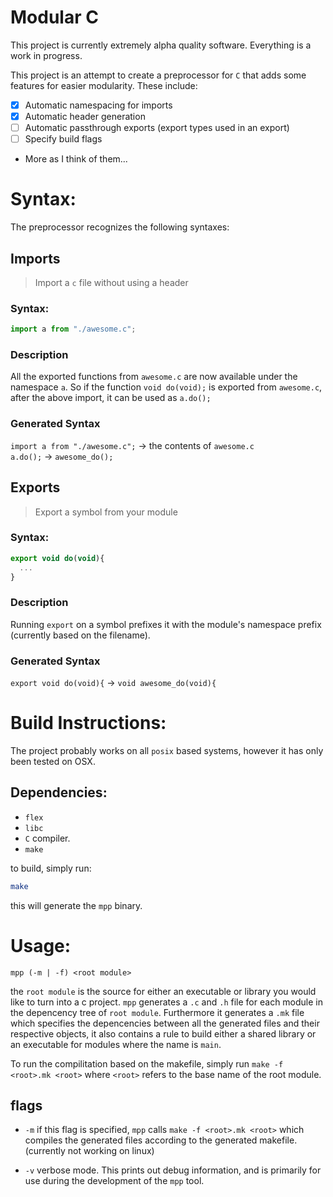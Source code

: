 # Modular C

This project is currently extremely alpha quality software.
Everything is a work in progress.

This project is an attempt to create a preprocessor for `C` that
adds some features for easier modularity. These include:

* [x] Automatic namespacing for imports
* [x] Automatic header generation 
* [ ] Automatic passthrough exports (export types used in an export)
* [ ] Specify build flags
* More as I think of them...

# Syntax:

The preprocessor recognizes the following syntaxes:

## Imports
> Import a `c` file without using a header

### Syntax:

```javascript
import a from "./awesome.c";
```

### Description
All the exported functions from `awesome.c` are now available
under the namespace `a`. So if the function `void do(void);` is
exported from `awesome.c`, after the above import, it can be used
as `a.do();`

### Generated Syntax

`import a from "./awesome.c";` -> the contents of `awesome.c`   
`a.do();` -> `awesome_do();`   



## Exports
> Export a symbol from your module

### Syntax:
```javascript
export void do(void){
  ...
}
```

### Description
Running `export` on a symbol prefixes it with
the module's namespace prefix (currently based on the filename).

### Generated Syntax

`export void do(void){` -> `void awesome_do(void){`


# Build Instructions:

The project probably works on all `posix` based systems, however
it has only been tested on OSX.

## Dependencies:
* `flex`
* `libc`
* `C` compiler.
* `make`

to build, simply run:
```sh
make
```

this will generate the `mpp` binary.

# Usage:

`mpp (-m | -f) <root module>`

the `root module` is the source for either an executable or library you would like to turn into a c project. 
`mpp` generates a `.c` and `.h` file for each module in the depencency tree of `root module`. Furthermore it generates a
`.mk` file which specifies the depencencies between all the generated files and their respective objects, it also
contains a rule to build either a shared library or an executable for modules where the name is `main`.

To run the compilitation based on the makefile, simply run `make -f <root>.mk <root>` where `<root>` refers to the base
name of the root module. 
## flags

* `-m` if this flag is specified, `mpp` calls `make -f <root>.mk <root>` which compiles the generated files according to
  the generated makefile. (currently not working on linux)

* `-v` verbose mode. This prints out debug information, and is primarily for use during the development of the `mpp`
  tool.
